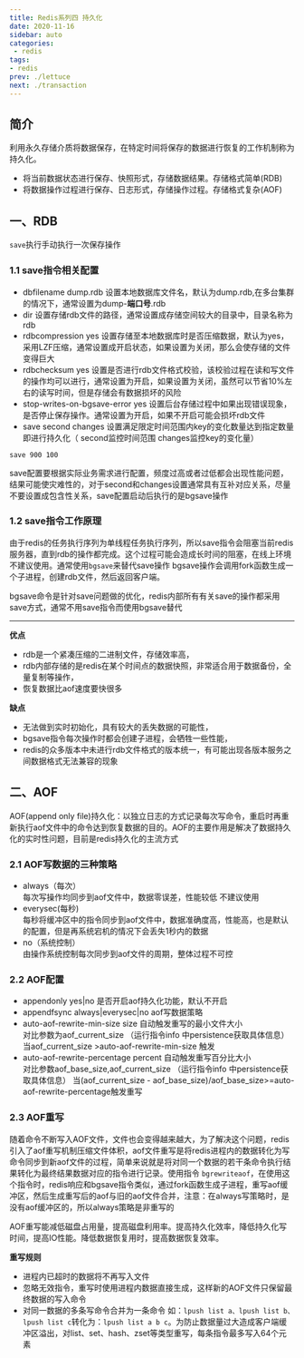 ```yaml
---
title: Redis系列四 持久化
date: 2020-11-16
sidebar: auto
categories:
 - redis
tags:
- redis
prev: ./lettuce
next: ./transaction
---
```

## 简介
利用永久存储介质将数据保存，在特定时间将保存的数据进行恢复的工作机制称为持久化。
- 将当前数据状态进行保存、快照形式，存储数据结果。存储格式简单(RDB)
- 将数据操作过程进行保存、日志形式，存储操作过程。存储格式复杂(AOF)

## 一、RDB
`save`执行手动执行一次保存操作

### 1.1 save指令相关配置
- dbfilename dump.rdb
设置本地数据库文件名，默认为dump.rdb,在多台集群的情况下，通常设置为dump-**端口号**.rdb
- dir
设置存储rdb文件的路径，通常设置成存储空间较大的目录中，目录名称为rdb
- rdbcompression yes
设置存储至本地数据库时是否压缩数据，默认为yes，采用LZF压缩，通常设置成开启状态，如果设置为关闭，那么会使存储的文件变得巨大
- rdbchecksum yes
设置是否进行rdb文件格式校验，该校验过程在读和写文件的操作均可以进行，通常设置为开启，如果设置为关闭，虽然可以节省10%左右的读写时间，但是存储会有数据损坏的风险
- stop-writes-on-bgsave-error yes
设置后台存储过程中如果出现错误现象，是否停止保存操作。通常设置为开启，如果不开启可能会损坏rdb文件
- save second changes
设置满足限定时间范围内key的变化数量达到指定数量即进行持久化（ second监控时间范围 changes监控key的变化量） 
```shell
save 900 100
```

save配置要根据实际业务需求进行配置，频度过高或者过低都会出现性能问题，结果可能使灾难性的，对于second和changes设置通常具有互补对应关系，尽量不要设置成包含性关系，save配置启动后执行的是bgsave操作
### 1.2 save指令工作原理
由于redis的任务执行序列为单线程任务执行序列，所以save指令会阻塞当前redis服务器，直到rdb的操作都完成。这个过程可能会造成长时间的阻塞，在线上环境不建议使用。通常使用`bgsave`来替代save操作
bgsave操作会调用fork函数生成一个子进程，创建rdb文件，然后返回客户端。

bgsave命令是针对save问题做的优化，redis内部所有有关save的操作都采用save方式，通常不用save指令而使用bgsave替代


---
**优点**
- rdb是一个紧凑压缩的二进制文件，存储效率高，
- rdb内部存储的是redis在某个时间点的数据快照，非常适合用于数据备份，全量复制等操作，
- 恢复数据比aof速度要快很多


**缺点**
- 无法做到实时初始化，具有较大的丢失数据的可能性，
- bgsave指令每次操作时都会创建子进程，会牺牲一些性能，
- redis的众多版本中未进行rdb文件格式的版本统一，有可能出现各版本服务之间数据格式无法兼容的现象



## 二、AOF
AOF(append only file)持久化：以独立日志的方式记录每次写命令，重启时再重新执行aof文件中的命令达到恢复数据的目的。AOF的主要作用是解决了数据持久化的实时性问题，目前是redis持久化的主流方式

### 2.1 AOF写数据的三种策略
- always（每次）  
每次写操作均同步到aof文件中，数据零误差，性能较低 不建议使用
- everysec(每秒)  
每秒将缓冲区中的指令同步到aof文件中，数据准确度高，性能高，也是默认的配置，但是再系统宕机的情况下会丢失1秒内的数据
- no（系统控制）  
由操作系统控制每次同步到aof文件的周期，整体过程不可控

### 2.2 AOF配置
- appendonly yes|no
是否开启aof持久化功能，默认不开启
- appendfsync always|everysec|no
aof写数据策略
- auto-aof-rewrite-min-size size 自动触发重写的最小文件大小  
对比参数为aof_current_size （运行指令info 中persistence获取具体信息）
当aof_current_size >auto-aof-rewrite-min-size 触发
- auto-aof-rewrite-percentage  percent 自动触发重写百分比大小  
对比参数aof_base_size,aof_current_size （运行指令info 中persistence获取具体信息）
当(aof_current_size - aof_base_size)/aof_base_size>=auto-aof-rewrite-percentage触发重写


### 2.3 AOF重写
随着命令不断写入AOF文件，文件也会变得越来越大，为了解决这个问题，redis引入了aof重写机制压缩文件体积，aof文件重写是将redis进程内的数据转化为写命令同步到新aof文件的过程，简单来说就是将对同一个数据的若干条命令执行结果转化为最终结果数据对应的指令进行记录。使用指令 `bgrewriteaof`，在使用这个指令时，redis响应和bgsave指令类似，通过fork函数生成子进程，重写aof缓冲区，然后生成重写后的aof与旧的aof文件合并，注意：在always写策略时，是没有aof缓冲区的，所以always策略是非重写的

AOF重写能减低磁盘占用量，提高磁盘利用率。提高持久化效率，降低持久化写时间，提高IO性能。降低数据恢复用时，提高数据恢复效率。


**重写规则**

- 进程内已超时的数据将不再写入文件
- 忽略无效指令，重写时使用进程内数据直接生成，这样新的AOF文件只保留最终数据的写入命令
- 对同一数据的多条写命令合并为一条命令 如：`lpush list a、lpush list b、lpush list c`转化为：`lpush list a b c`。为防止数据量过大造成客户端缓冲区溢出，对list、set、hash、zset等类型重写，每条指令最多写入64个元素

